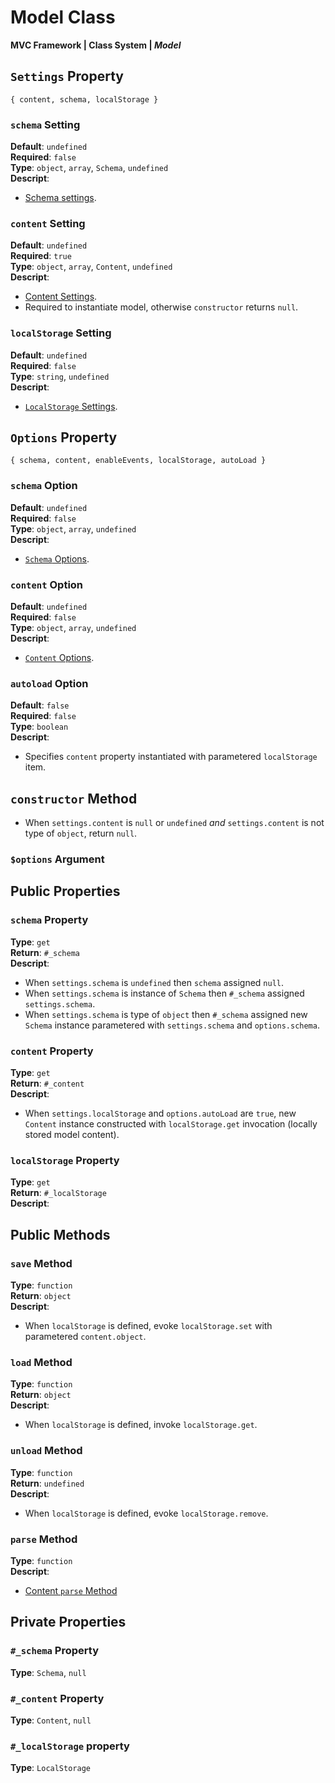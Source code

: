 # Model Class
**MVC Framework \| Class System \| *Model***  

## `Settings` Property
```
{ content, schema, localStorage }
```
### `schema` Setting
**Default**: `undefined`  
**Required**: `false`  
**Type**: `object`, `array`, `Schema`, `undefined`  
**Descript**:  
 - [Schema settings](./Schema/index.md#settings-property).  
### `content` Setting
**Default**: `undefined`  
**Required**: `true`  
**Type**: `object`, `array`, `Content`, `undefined`  
**Descript**:  
 - [Content Settings](./Content/index.md#settings-property).  
 - Required to instantiate model, otherwise `constructor` returns `null`.  
### `localStorage` Setting
**Default**: `undefined`  
**Required**: `false`  
**Type**: `string`, `undefined`  
**Descript**:  
 - [`LocalStorage` Settings](./LocalStorage/index.md#settings-property).  

## `Options` Property
```
{ schema, content, enableEvents, localStorage, autoLoad }
```
### `schema` Option
**Default**: `undefined`  
**Required**: `false`  
**Type**: `object`, `array`, `undefined`  
**Descript**:  
 - [`Schema` Options](./Schema/index.md/#options-property).  
### `content` Option
**Default**: `undefined`  
**Required**: `false`  
**Type**: `object`, `array`, `undefined`  
**Descript**:  
 - [`Content` Options](./Content/index.md/#options-property).  
### `autoload` Option
**Default**: `false`  
**Required**: `false`  
**Type**: `boolean`  
**Descript**:  
 - Specifies `content` property instantiated with parametered `localStorage` item.  

## `constructor` Method
 - When `settings.content` is `null` or `undefined` *and* `settings.content` is not type of `object`, return `null`.  
### `$options` Argument

## Public Properties
### `schema` Property
**Type**: `get`  
**Return**: `#_schema`  
**Descript**:  
 - When `settings.schema` is `undefined` then `schema` assigned `null`.  
 - When `settings.schema` is instance of `Schema` then `#_schema` assigned `settings.schema`.  
 - When `settings.schema` is type of `object` then `#_schema` assigned new `Schema` instance parametered with `settings.schema` and `options.schema`. 
### `content` Property
**Type**: `get`  
**Return**: `#_content`  
**Descript**:  
 - When `settings.localStorage` and `options.autoLoad` are `true`, new `Content` instance constructed with `localStorage.get` invocation (locally stored model content).  
### `localStorage` Property
**Type**: `get`  
**Return**: `#_localStorage`  
**Descript**:  
## Public Methods
### `save` Method
**Type**: `function`  
**Return**: `object`  
**Descript**:  
 - When  `localStorage` is defined, evoke `localStorage.set` with parametered `content.object`.  
### `load` Method
**Type**: `function`  
**Return**: `object`  
**Descript**:  
 - When `localStorage` is defined, invoke `localStorage.get`.  
### `unload` Method
**Type**: `function`  
**Return**: `undefined`  
**Descript**:  
 - When `localStorage` is defined, evoke `localStorage.remove`.  
### `parse` Method
**Type**: `function`  
**Descript**:  
 - [Content `parse` Method](./Content/index.md#parse-property)

## Private Properties
### `#_schema` Property
**Type**: `Schema`, `null`
### `#_content` Property
**Type**: `Content`, `null`
### `#_localStorage` property
**Type**: `LocalStorage`  

